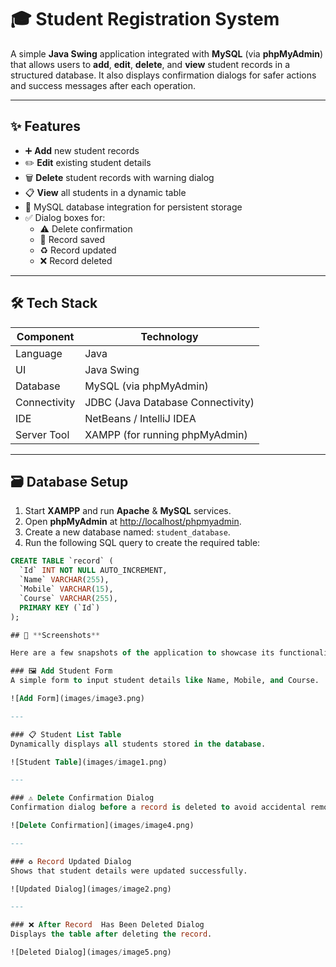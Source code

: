 # 🎓 Student Registration System

A simple **Java Swing** application integrated with **MySQL** (via **phpMyAdmin**) that allows users to **add**, **edit**, **delete**, and **view** student records in a structured database. It also displays confirmation dialogs for safer actions and success messages after each operation.

---

## ✨ **Features**

- ➕ **Add** new student records
- ✏️ **Edit** existing student details
- 🗑️ **Delete** student records with warning dialog
- 📋 **View** all students in a dynamic table
- 🔐 MySQL database integration for persistent storage
- ✅ Dialog boxes for:
  - ⚠️ Delete confirmation
  - 💾 Record saved
  - ♻️ Record updated
  - ❌ Record deleted

---

## 🛠️ **Tech Stack**

| Component     | Technology                         |
|----------------|-------------------------------------|
| Language       | Java                                |
| UI             | Java Swing                          |
| Database       | MySQL (via phpMyAdmin)              |
| Connectivity   | JDBC (Java Database Connectivity)   |
| IDE            | NetBeans / IntelliJ IDEA            |
| Server Tool    | XAMPP (for running phpMyAdmin)      |

---

## 🗃️ **Database Setup**

1. Start **XAMPP** and run **Apache** & **MySQL** services.
2. Open **phpMyAdmin** at [http://localhost/phpmyadmin](http://localhost/phpmyadmin).
3. Create a new database named: `student_database`.
4. Run the following SQL query to create the required table:

```sql
CREATE TABLE `record` (
  `Id` INT NOT NULL AUTO_INCREMENT,
  `Name` VARCHAR(255),
  `Mobile` VARCHAR(15),
  `Course` VARCHAR(255),
  PRIMARY KEY (`Id`)
);

## 📸 **Screenshots**

Here are a few snapshots of the application to showcase its functionality:

### 🖼️ Add Student Form
A simple form to input student details like Name, Mobile, and Course.

![Add Form](images/image3.png)

---

### 📋 Student List Table
Dynamically displays all students stored in the database.

![Student Table](images/image1.png)

---

### ⚠️ Delete Confirmation Dialog
Confirmation dialog before a record is deleted to avoid accidental removals.

![Delete Confirmation](images/image4.png)

---

### ♻️ Record Updated Dialog
Shows that student details were updated successfully.

![Updated Dialog](images/image2.png)

---

### ❌ After Record  Has Been Deleted Dialog
Displays the table after deleting the record.

![Deleted Dialog](images/image5.png)
